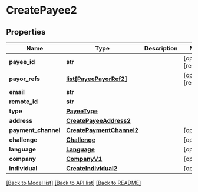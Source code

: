 # CreatePayee2

## Properties
Name | Type | Description | Notes
------------ | ------------- | ------------- | -------------
**payee_id** | **str** |  | [optional] [readonly] 
**payor_refs** | [**list[PayeePayorRef2]**](PayeePayorRef2.md) |  | [optional] [readonly] 
**email** | **str** |  | 
**remote_id** | **str** |  | 
**type** | [**PayeeType**](PayeeType.md) |  | 
**address** | [**CreatePayeeAddress2**](CreatePayeeAddress2.md) |  | 
**payment_channel** | [**CreatePaymentChannel2**](CreatePaymentChannel2.md) |  | [optional] 
**challenge** | [**Challenge**](Challenge.md) |  | [optional] 
**language** | [**Language**](Language.md) |  | [optional] 
**company** | [**CompanyV1**](CompanyV1.md) |  | [optional] 
**individual** | [**CreateIndividual2**](CreateIndividual2.md) |  | [optional] 

[[Back to Model list]](../README.md#documentation-for-models) [[Back to API list]](../README.md#documentation-for-api-endpoints) [[Back to README]](../README.md)



